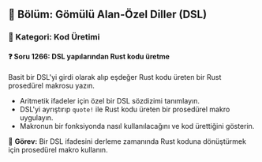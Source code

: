 ## 📘 Bölüm: Gömülü Alan-Özel Diller (DSL)
### 🔹 Kategori: Kod Üretimi
#### ❓ Soru 1266: DSL yapılarından Rust kodu üretme

Basit bir DSL'yi girdi olarak alıp eşdeğer Rust kodu üreten bir Rust prosedürel makrosu yazın.

- Aritmetik ifadeler için özel bir DSL sözdizimi tanımlayın.
- DSL'yi ayrıştırıp `quote!` ile Rust kodu üreten bir prosedürel makro uygulayın.
- Makronun bir fonksiyonda nasıl kullanılacağını ve kod ürettiğini gösterin.

🔧 **Görev:** Bir DSL ifadesini derleme zamanında Rust koduna dönüştürmek için prosedürel makro kullanın.
